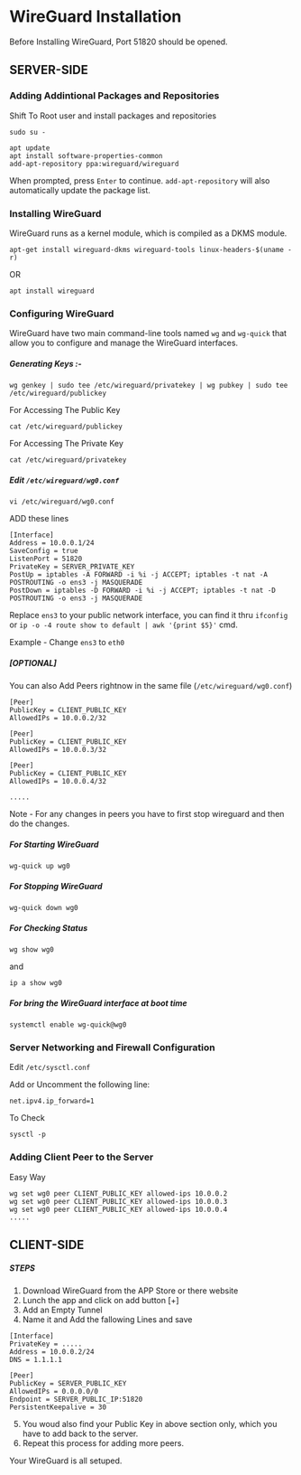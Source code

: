 # WireGuard Installation

Before Installing WireGuard, Port 51820 should be opened.

## SERVER-SIDE

### Adding Addintional Packages and Repositories

Shift To Root user and install packages and repositories

```
sudo su -
```

```
apt update
apt install software-properties-common
add-apt-repository ppa:wireguard/wireguard
```

When prompted, press `Enter` to continue. `add-apt-repository` will also automatically update the package list.

### Installing WireGuard

WireGuard runs as a kernel module, which is compiled as a DKMS module.

```
apt-get install wireguard-dkms wireguard-tools linux-headers-$(uname -r)
```

OR

```
apt install wireguard
```

### Configuring WireGuard 

WireGuard have two main command-line tools named `wg` and `wg-quick` that allow you to configure and manage the WireGuard interfaces.

##### Generating Keys :-

```
wg genkey | sudo tee /etc/wireguard/privatekey | wg pubkey | sudo tee /etc/wireguard/publickey
```

For Accessing The Public Key

```
cat /etc/wireguard/publickey
```

For Accessing The Private Key

```
cat /etc/wireguard/privatekey
```

##### Edit `/etc/wireguard/wg0.conf `

```
vi /etc/wireguard/wg0.conf
```

ADD these lines

```
[Interface]
Address = 10.0.0.1/24
SaveConfig = true
ListenPort = 51820
PrivateKey = SERVER_PRIVATE_KEY
PostUp = iptables -A FORWARD -i %i -j ACCEPT; iptables -t nat -A POSTROUTING -o ens3 -j MASQUERADE
PostDown = iptables -D FORWARD -i %i -j ACCEPT; iptables -t nat -D POSTROUTING -o ens3 -j MASQUERADE
```

Replace `ens3` to your public network interface, you can find it thru `ifconfig` or `ip -o -4 route show to default | awk '{print $5}'` cmd.

Example - Change `ens3` to `eth0`


##### [OPTIONAL] 

You can also Add Peers rightnow in the same file (`/etc/wireguard/wg0.conf`)

```
[Peer]
PublicKey = CLIENT_PUBLIC_KEY
AllowedIPs = 10.0.0.2/32

[Peer]
PublicKey = CLIENT_PUBLIC_KEY
AllowedIPs = 10.0.0.3/32

[Peer]
PublicKey = CLIENT_PUBLIC_KEY
AllowedIPs = 10.0.0.4/32

.....

```

Note - For any changes in peers you have to first stop wireguard and then do the changes. 

##### For Starting WireGuard

```
wg-quick up wg0
```

##### For Stopping WireGuard

```
wg-quick down wg0
```

##### For Checking Status

```
wg show wg0
```

and

```
ip a show wg0
```

##### For bring the WireGuard interface at boot time

```
systemctl enable wg-quick@wg0
```

### Server Networking and Firewall Configuration

Edit `/etc/sysctl.conf`

Add or Uncomment the following line:

```
net.ipv4.ip_forward=1
```

To Check

```
sysctl -p
```

### Adding Client Peer to the Server 

Easy Way

```
wg set wg0 peer CLIENT_PUBLIC_KEY allowed-ips 10.0.0.2
wg set wg0 peer CLIENT_PUBLIC_KEY allowed-ips 10.0.0.3
wg set wg0 peer CLIENT_PUBLIC_KEY allowed-ips 10.0.0.4
.....
```

## CLIENT-SIDE

##### STEPS

1. Download WireGuard from the APP Store or there website 
2. Lunch the app and click on add button [+]
3. Add an Empty Tunnel
4. Name it and Add the fallowing Lines and save

```
[Interface]
PrivateKey = .....
Address = 10.0.0.2/24
DNS = 1.1.1.1 

[Peer]
PublicKey = SERVER_PUBLIC_KEY
AllowedIPs = 0.0.0.0/0
Endpoint = SERVER_PUBLIC_IP:51820
PersistentKeepalive = 30

```
5. You woud also find your Public Key in above section only, which you have to add back to the server.
6. Repeat this process for adding more peers.

Your WireGuard is all setuped.
